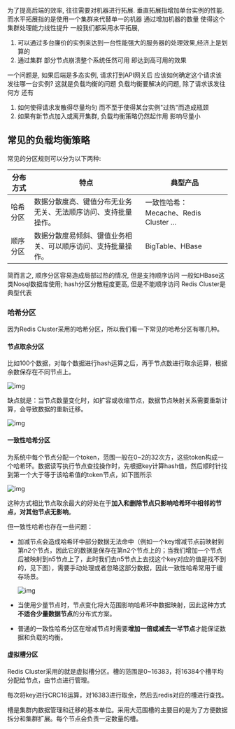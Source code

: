 为了提高后端的效率, 往往需要对机器进行拓展. 垂直拓展指增加单台实例的性能.而水平拓展指的是使用一个集群来代替单一的机器 通过增加机器的数量 使得这个集群处理能力线性提升
一般我们都采用水平拓展, 
1. 可以通过多台廉价的实例来达到一台性能强大的服务器的处理效果,经济上是划算的
2. 通过集群 部分节点崩溃整个系统任然可用 即达到高可用的效果

一个问题是, 如果后端是多态实例, 请求打到API网关后 应该如何确定这个请求该发往哪一台实例?  这就是负载均衡的问题
负载均衡要解决的问题, 除了请求该发往何方 还有

1. 如何使得请求发散得尽量均匀 而不至于使得某台实例"过热"而造成瓶颈  
2. 如果有新节点加入或离开集群, 负载均衡策略仍然起作用 影响尽量小



## 常见的负载均衡策略

常见的分区规则可以分为以下两种:

| 分布方式 | 特点                                                         | 典型产品                               |
| -------- | ------------------------------------------------------------ | -------------------------------------- |
| 哈希分区 | 数据分散度高、键值分布无业务无关、无法顺序访问、支持批量操作。 | 一致性哈希：Mecache、Redis Cluster ... |
| 顺序分区 | 数据分散度易倾斜、键值业务相关、可以顺序访问、支持批量操作。 | BigTable、HBase                        |

简而言之, 顺序分区容易造成局部过热的情况, 但是支持顺序访问 一般如HBase这类Nosql数据库使用; hash分区分散程度更高, 但是不能顺序访问 Redis Cluster是典型代表



### 哈希分区

因为Redis Cluster采用的哈希分区，所以我们看一下常见的哈希分区有哪几种。

#### 节点取余分区

比如100个数据，对每个数据进行hash运算之后，再于节点数进行取余运算，根据余数保存在不同节点上。

![img](https://segmentfault.com/img/remote/1460000038771819)

缺点就是：当节点数量变化时，如扩容或收缩节点，数据节点映射关系需要重新计算，会导致数据的重新迁移。

![img](https://segmentfault.com/img/remote/1460000038771832)

#### 一致性哈希分区

为系统中每个节点分配一个token，范围一般在0~2的32次方，这些token构成一个哈希环。数据读写执行节点查找操作时，先根据key计算hash值，然后顺时针找到第一个大于等于该哈希值的token节点，如下图所示

![img](https://segmentfault.com/img/remote/1460000038771816)

这种方式相比节点取余最大的好处在于**加入和删除节点只影响哈希环中相邻的节点，对其他节点无影响**。

但一致性哈希也存在一些问题：

- 加减节点会造成哈希环中部分数据无法命中（例如一个key增减节点前映射到第n2个节点，因此它的数据是保存在第n2个节点上的；当我们增加一个节点后被映射到n5节点上了，此时我们去n5节点上去找这个key对应的值是找不到的，见下图），需要手动处理或者忽略这部分数据，因此一致性哈希常用于缓存场景。

    ![img](https://segmentfault.com/img/remote/1460000038771833)

- 当使用少量节点时，节点变化将大范围影响哈希环中数据映射，因此这种方式**不适合少量数据节点**的分布式方案。

- 普通的一致性哈希分区在增减节点时需要**增加一倍或减去一半节点**才能保证数据和负载的均衡。

#### 虚拟槽分区

Redis Cluster采用的就是虚拟槽分区。槽的范围是0~16383，将16384个槽平均分配给节点，由节点进行管理。

每次将key进行CRC16运算，对16383进行取余，然后去redis对应的槽进行查找。

槽是集群内数据管理和迁移的基本单位。采用大范围槽的主要目的是为了方便数据拆分和集群扩展。每个节点会负责一定数量的槽。
